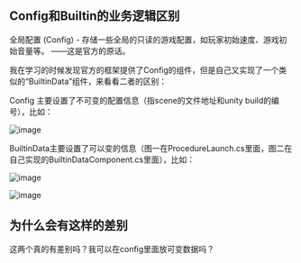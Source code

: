 ## Config和Builtin的业务逻辑区别
全局配置 (Config) - 存储一些全局的只读的游戏配置，如玩家初始速度、游戏初始音量等。    ——这是官方的原话。

我在学习的时候发现官方的框架提供了Config的组件，但是自己又实现了一个类似的“BuiltinData”组件，来看看二者的区别：

Config 主要设置了不可变的配置信息（指scene的文件地址和unity build的编号），比如：

![image](https://user-images.githubusercontent.com/47411365/143689680-8f65c214-d2ea-4a82-a8a6-fedee2a279c2.png)


BuiltinData主要设置了可以变的信息（图一在ProcedureLaunch.cs里面，图二在自己实现的BuiltinDataComponent.cs里面），比如：

![image](https://user-images.githubusercontent.com/47411365/143689768-1be7939d-8138-4348-b2cc-bb77adf58355.png)

![image](https://user-images.githubusercontent.com/47411365/143690355-dd13550c-c628-4f4e-939e-d04ede88eefe.png)


## 为什么会有这样的差别
这两个真的有差别吗？我可以在config里面放可变数据吗？
